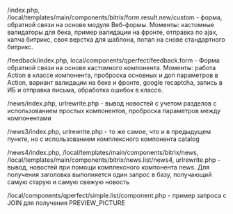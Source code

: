 /index.php, /local/templates/main/components/bitrix/form.result.new/custom - форма, обратной связи на основе модуля Веб-формы. Моменты: кастомные валидаторы для бека, пример валидации на фронте, отправка по ajax, капча битрикс, своя верстка для шаблона, попап на снове стандартного битрикс.

/feedback/index.php, local/components/qperfect/feedback.form - Форма обратной связи на основе кастомного компонента. Моменты: работа Action в классе компонента, проброска основных и доп параметров в Action, вариант валидации на беке и фронте, google recaptcha, запись в ИБ и отправка письма, обработка ошибок в классе.

/news/index.php, urlrewrite.php - вывод новостей с учетом разделов с использованием простых компонентов, проброска параметров между компонентами

/news3/index.php, urlrewrite.php - то же самое, что и в предыдущем пункте, но с использованием комплексного компонента catalog

/news4/index.php, /local/templates/main/components/bitrix/news, /local/templates/main/components/bitrix/news.list/news4, urlrewrite.php - вывод, новостей при помощи комплексного компонента news. Для получения заголовка выполняется один запрос в базу, получающий самую старую и самую свежую новость

/local/components/qperfect/simple.list/component.php - пример запроса с JOIN для получения PREVIEW_PICTURE
